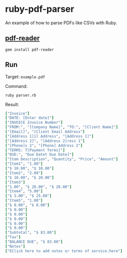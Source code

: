 # ruby-pdf-parser

An example of how to parse PDFs like CSVs with Ruby.

## [pdf-reader](https://github.com/yob/pdf-reader)

```
gem install pdf-reader
```

## Run

Target: `example.pdf`

Command:

```
ruby parser.rb
```

Result:

```ruby
["Invoice"]
["DATE: [Enter date]"]
["INVOICE Invoice Number"]
["FROM:", "[Company Name]", "TO:", "[Client Name]"]
["[Email]", "[Client Email Address"]
["[Address 1]il Address", "[Address 1]"]
["[Address 2]", "[Address 2]ress 1"]
["[Phone]s 2", "[Phone] Address 2"]
["TERMS: T[Payment Terms]"]
["DUE:", "Due Datet Due Date]"]
["Item Description", "Quantity", "Price", "Amount"]
["Item1", "1.00"]
["$ 10.00", "$ 10.00"]
["Item2", "2.00"]
["$ 10.00", "$ 20.00"]
["Item3"]
["1.00", "$ 20.00", "$ 20.00"]
["Item4", "5.00"]
["$ 5.00", "$ 25.00"]
["Item5", "1.00"]
["$ 8.00", "$ 8.00"]
["$ 0.00"]
["$ 0.00"]
["$ 0.00"]
["$ 0.00"]
["$ 0.00"]
["Subtotal", "$ 83.00"]
["Tax"]
["BALANCE DUE", "$ 83.00"]
["Notes"]
["EClick here to add notes or terms of service.here"]
```
